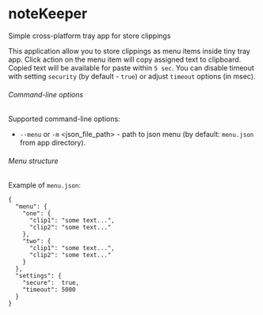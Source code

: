 # noteKeeper
Simple cross-platform tray app for store clippings

This application allow you to store clippings as menu items inside tiny tray app. Click action on the menu item will copy assigned text to clipboard.
Copied text will be available for paste within `5 sec`. You can disable timeout with setting `security` (by default - `true`) or adjust `timeout` options (in msec).

###### Command-line options

Supported command-line options:
- `--menu` or `-m` &lt;json_file_path&gt; - path to json menu (by default: `menu.json` from app directory).

###### Menu structure

Example of `menu.json`:
```
{
  "menu": {
    "one": {
      "clip1": "some text...",
      "clip2": "some text..."
    },
    "two": {
      "clip1": "some text...",
      "clip2": "some text..."
    }
  },
  "settings": {
    "secure":  true,
    "timeout": 5000
  }
}
```
